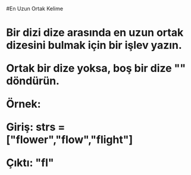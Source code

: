 #En Uzun Ortak Kelime
<h1>Bir dizi dize arasında en uzun ortak dizesini bulmak için bir işlev yazın.

Ortak bir dize yoksa, boş bir dize "" döndürün.

Örnek:

Giriş: strs = ["flower","flow","flight"]

Çıktı: "fl"

</h1>
